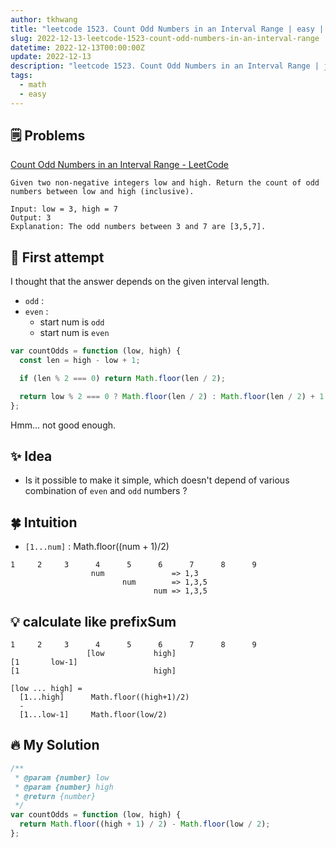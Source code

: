 ```yaml
---
author: tkhwang
title: "leetcode 1523. Count Odd Numbers in an Interval Range | easy | math"
slug: 2022-12-13-leetcode-1523-count-odd-numbers-in-an-interval-range
datetime: 2022-12-13T00:00:00Z
update: 2022-12-13
description: "leetcode 1523. Count Odd Numbers in an Interval Range | javascript | easy | math"
tags:
  - math
  - easy
---
```


## 🗒️ Problems

[Count Odd Numbers in an Interval Range - LeetCode](https://leetcode.com/problems/count-odd-numbers-in-an-interval-range/)

```
Given two non-negative integers low and high. Return the count of odd numbers between low and high (inclusive).
```

```
Input: low = 3, high = 7
Output: 3
Explanation: The odd numbers between 3 and 7 are [3,5,7].
```

## 🤔 First attempt

I thought that the answer depends on the given interval length.

- `odd` :
- `even` :
  - start num is `odd`
  - start num is `even`

```javascript
var countOdds = function (low, high) {
  const len = high - low + 1;

  if (len % 2 === 0) return Math.floor(len / 2);

  return low % 2 === 0 ? Math.floor(len / 2) : Math.floor(len / 2) + 1;
};
```

Hmm... not good enough.

## ✨ Idea

- Is it possible to make it simple, which doesn't depend of various combination of `even` and `odd` numbers ?

## 🍀 Intuition

- `[1...num]` : Math.floor((num + 1)/2)

```
1     2     3      4      5      6      7      8      9
                  num               => 1,3
                         num        => 1,3,5
                                num => 1,3,5
```

## 💡 calculate like prefixSum

```
1     2     3      4      5      6      7      8      9
                 [low           high]
[1       low-1]
[1                              high]
```

```
[low ... high] =
  [1...high]      Math.floor((high+1)/2)
  -
  [1...low-1]     Math.floor(low/2)
```

## 🔥 My Solution

```javascript
/**
 * @param {number} low
 * @param {number} high
 * @return {number}
 */
var countOdds = function (low, high) {
  return Math.floor((high + 1) / 2) - Math.floor(low / 2);
};
```
